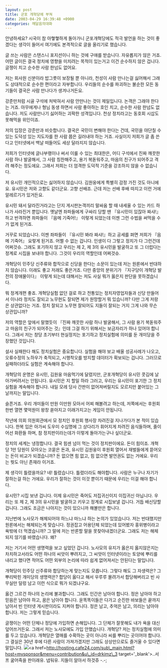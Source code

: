 ```yaml
---
layout: post
title: 군포 개혁당에 부쳐
date: 2003-04-29 16:39:48 +0900
categories: 깨달음의대화
---
```

안녕하세요? 시국이 참 아&#54671;&#54671;하게 돌아가니 군포개혁당에도 적극 발언을 하는 것이 좋겠다는 생각이 들어서 여기에도 본격적으로 글을 올리기로 했습니다. 

글 쓰는 사람은 스탠스니 포지션이니 하는 것에 구애를 받습니다. 자유롭지가 않은 거죠. 어떤 글이든 결국 정치에 영향을 미치려는 목적이 있는거고 이건 순수하지 않은 겁니다. 글쟁이 치고 순수한 사람 한넘도 없어요. 

저는 회사원 신분이라 밥그릇이 보장될 뿐 아니라, 천성이 사람 만나는걸 싫어해서 그래도 상대적으로 순수한 편이라고 자부합니다. 우리들의 순수를 파괴하는 불순한 모든 동기들이 결국은 사람 만나다가 생겨나거든요. 

강준만처럼 시골 구석에 처박혀서 사람 안만나는 것이 제일입니다. 논객은 그래야 한다는 거죠. 아무에게나 형님 동생 하면서 사람 좋아하는 호인 치고, 순수한 사람 한넘도 없습니다. 저도 사람만나기 싫어하는 괴팍한 성격입니다. 천상 정치라고는 동호회 시삽도 못해먹을 위인이죠.

저의 입장은 강준만과 비슷합니다. 결국은 국민이 변해야 한다는 건데, 국민을 야단칠 수 있는 도덕성 있는 지도자를 한 사람 쯤은 길러내야 하는 거죠. 사실이지 저희가 글 좀 쓴다고 인터넷에서 백날 떠들어도 세상 달라지지 않습니다. 

저희가 인터넷에 글나부랭이나 써서 이룰 수 있는 최대한은, 어디 구석에서 진짜 깨끗한 사람 하나 발굴해서, 그 사람 칭찬해주고, 용기 복돋워주고, 마음의 친구가 되어주고 격려 해주는 정도에요. 그래서 저희는 더 엄격한 도덕적 기준을 강조하지 않을 수 없습니다. 

저 유시민 개인적으로는 싫어하지 않습니다. 김원웅에게 특별히 감정 가진 것도 아니에요. 유시민은 저와 고향도 같더군요. 고향 선배죠. 근데 저는 선배 후배 따지고 이런 거에 알레르기가 있거든요.

유시민 돼서 달라진거라고는 단지 게시판논객끼리 말싸움 할 때 내세울 수 있는 카드 하나가 사라진거 뿐입니다. 옛날엔 좌파들에게 구싸리 당할 땐 『유시민이 있잖아 짜샤!』하고 반격하면 좌파들이 『음메 기죽어!』 이렇게 되었는데 이젠 그런 수법을 써먹을 수가 없게 된거죠.

거꾸로 되었습니다. 이젠 좌파들이 『유시민 봐라 짜샤!』하고 공세를 펴면 저희가 『음메 기죽어』 요렇게 된거죠. 어쩔 수 없는 겁니다. 인생이 다 그렇고 정치가 다 그런건데 어쩌것슈. 그래도 포기하지 않고 우리는 제 2, 제 3의 유시민을 발굴하고 또 그 더럽다는 정계로 시집을 보내야 합니다. 그것이 우리의 역할인데 어쩌것슈. 

개혁당이 민주당 신주류와 합작으로 신당을 한다는 소문이 있는데 저는 원론에서 반대하지 않습니다. 이래도 좋고 저래도 좋은거죠. 다만 중앙의 분위기가 『지구당이 개혁당 발전의 장애물이다』 이렇게 되는데 대해서는 저도 사실 뭐가 옳은지 판단을 못하겠습니다. 

뭐 정계개편 좋죠. 개혁당실험 없던 걸로 하고 전통있는 정치자영업자들과 신당 만들어서 이나라 정치도 잘되고 노무현도 잘되면 제가 원망할거 뭐 있습니까? 다만 그게 저랑은 상관없다는 거죠. 정치 잘되고 노무현 잘되어도 지들이 잘되는 거지 그게 나와 무슨 상관입니까? 

저의 역할은 앞에서 말했듯이 『진짜 깨끗한 사람 하나 발굴해서, 그 사람 용기 복돋워주고 마음의 친구가 되어주는 것』인데 그걸 하기 위해서는 보금자리가 하나 있어야 합니다. 그래서 저는 창당 초기부터 현실정치는 포기하고 정치실험에 의미를 둔 개미당을 주장했던 것입니다. 

설사 실패한다 해도 정치실험은 중요합니다. 실험을 해야 보고 배울 성공사례가 나오고, 오류수정의 노하우가 축적되고, 시행착오를 방지할 데이터가 확보되는 겁니다. 그러므로 실패하더라도 실험은 계속해야 합니다. 

개혁당의 운명은 유시민, 김원웅 마음먹기에 달렸지만, 군포개혁당이 유시민 콧김에 날아가버려서는 안됩니다. 유시민은 지 할일 하라 그러고, 우리는 유시민이 포기한 그 정치실험을 계속해야 합니다. 내일 모레 당사 간판이 없어져버릴지도 모르지만 붙어있는 그날까지는 말입니다.

슬픈거죠. 우리 개미들이 만원 이만원 모아서 어찌 해볼려고 하는데, 저쪽에서는 후원회 한번 열면 몇억원이 왕창 쏟아지고 이래가지고는 게임이 안됩니다. 

작년에 의회 의원회관에서 모 정치인 후원회 행사장 차려진걸 지나가다가 본 적이 있습니다. 한복 입은 아가씨 도우미 수십명에 그 상다리가 휘어지게 차려진 음식들하며, 줄이어선 화환들 하며, 참 정치판이라는데가 이렇게 돌아가는구나 싶더군요. 

정치의 세계는 냉정합니다. 결국 힘센 넘이 먹는 것이 정치판이에요. 돈이 힘이죠. 개혁당 1만 당원이 모아오는 코묻은 돈과, 유시민 김원웅이 후원회 열어서 재벌들에게 뜯어오는 돈이 비교가 되겠습니까? 돈 없으면 힘 없고, 힘 없으면 발언권도 없는 거에요. 우리는 뭣도 아닌 존재라 이거죠. 

제 생각이 틀렸을까요? 네! 틀렸습니다. 틀렸더라도 해야합니다. 사람은 누구나 자기가 잘하는걸 하는 거에요. 우리가 잘하는 것이 이것 뿐이기 때문에 우리는 이걸 해야 합니다. 

유시민? 시집 보낸 겁니다. 이제 유시민은 죽어도 저집귀신이지 이집귀신 아닙니다. 우리는 또 제 2, 제 3의 유시민을 발굴하고 키우고 정계로 시집보낼 겁니다. 거듭 배신당할 겁니다. 그래도 조금은 나아지는 것이 있으니까 해볼만은 합니다. 

지난번에 노사모가 해체되어야 하느냐 마느냐 하는 논의가 있었습니다. 저는 반대했지만 원론에서는 해체되는게 맞습니다. 정권잡고 어용단체 되었는데 있어봤자 홍위병이라고 욕밖에 더 먹겠습니까? 그 말에 저는 반론할 말을 못찾아내겠더군요. 그래도 저는 해체되지 않기를 바랬습니다. 왜?

저는 거기서 어떤 생명력을 보고 싶었던 겁니다. 노사모의 유지가 옳은지 옳지않은지는 차치하고서라도 어떤 하나의 씨앗이 뿌려지고, 그 씨앗이 인터넷이라는 토양에 뿌리를 내리고 했다면 적어도 어떤 외부의 논리에 따라 쉽게 없어져서는 안된다는 말입니다. 

개혁당이 민주당 신주류와 합당하는게 맞는지도 모릅니다. 그렇다 해도 그 자생력은? 그 뿌리박힌 개미당의 생명력은? 합당이 옳다고 해서 우루루 몰려가서 합당해버리고 빈 사무실만 덜렁 남고 이런 식으로 뭐가 되겠냐구요. 

옳건 그르건 하나의 논리에 불과합니다. 그래도 인간은 남아야 합니다. 정은 남아야 하고 믿음은 남아야 하고, 꿈은 남아야 합니다. 윤똑똑이들은 다가고 순진한 바보들은 끝까지 남아서 빈 인터넷 게시판이라도 지켜야 합니다. 정은 남고, 추억은 남고, 의리는 남아야 합니다. 저는 그렇게 믿습니다. 

글쟁이는 어떤 단체나 정당에 가입하면 손해입니다. 그 단체가 잘못해도 내가 욕을 대신 덮어쓰거든요. 그래서 저는 노사모에도 가입 안했습니다. 개혁당? 저는 정치실험에 의미를 두고 있습니다. 개혁당은 열매를 수확하는 곳이 아니라 씨를 뿌리는 곳이어야 합니다. 그 결실은 30년 후에 다른 사람이 가져가겠지만 그래도 상상만으로도 즐거울 수 있다면 말입니다. <img src=http://drkimz.com/technote/board/private/upimg/1051532895.GIF><a href=http://hosting.cafe24.com/sub\_main.html?host=mysponsor&menu=contribution&u\_id=drkimz\_3 target='\_blank'>..서프 굶어죽을 판이래유. 냅둬유. 지들이 알아서 하것쥬 -.-;</a>